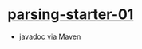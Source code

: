 # [parsing-starter-01](https://github.com/UCSB-CS56-F17/parsing-starter-01)

* [javadoc via Maven](apidocs/)

